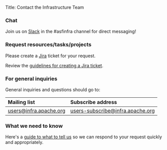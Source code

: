 Title: Contact the Infrastructure Team

### Chat
Join us on [Slack](https://the-asf.slack.com/) in the #asfinfra channel for direct messaging!

### Request resources/tasks/projects
Please create a [Jira](https://issues.apache.org/jira/) ticket for your request. 

Review the [guidelines for creating a Jira ticket](jira-guidelines).


### For general inquiries
General inquiries and questions should go to:

| Mailing list      | Subscribe address | 
|:-------------------|:------------------|
| users@infra.apache.org | users-subscribe@infra.apache.org | 


### What we need to know ###

Here's a [guide to what to tell us](infra-contact.html) so we can respond to your request quickly and appropriately.
